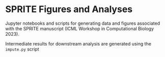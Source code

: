 # SPRITE Figures and Analyses
Jupyter notebooks and scripts for generating data and figures associated with the SPRITE manuscript (ICML Workshop in Computational Biology 2023).

Intermediate results for downstream analysis are generated using the ```impute.py``` script